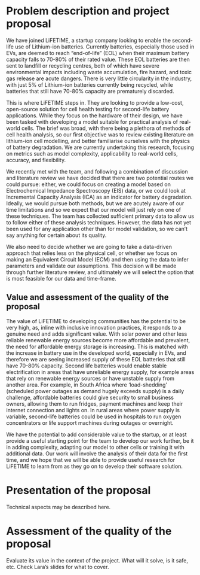 # Problem description and project proposal

We have joined LiFETIME, a startup company looking to enable the second-life use of Lithium-ion batteries. Currently batteries, especially those used in EVs, are deemed to reach “end-of-life” (EOL) when their maximum battery capacity falls to 70-80% of their rated value. These EOL batteries are then sent to landfill or recycling centres, both of which have severe environmental impacts including waste accumulation, fire hazard, and toxic gas release are acute dangers. There is very little circularity in the industry, with just 5% of Lithium-ion batteries currently being recycled, while batteries that still have 70-80% capacity are prematurely discarded. 

This is where LiFETIME steps in. They are looking to provide a low-cost, open-source solution for cell health testing for second-life battery applications. While they focus on the hardware of their design, we have been tasked with developing a model suitable for practical analysis of real-world cells. The brief was broad, with there being a plethora of methods of cell health analysis, so our first objective was to review existing literature on lithium-ion cell modelling, and better familiarise ourselves with the physics of battery degradation. We are currently undertaking this research, focusing on metrics such as model complexity, applicability to real-world cells, accuracy, and flexibility. 

We recently met with the team, and following a combination of discussion and literature review we have decided that there are two potential routes we could pursue: either, we could focus on creating a model based on Electrochemical Impedance Spectroscopy (EIS) data, or we could look at Incremental Capacity Analysis (ICA) as an indicator for battery degradation.  Ideally, we would pursue both methods, but we are acutely aware of our time limitations and so we expect that our model will just rely on one of these techniques. The team has collected sufficient primary data to allow us to follow either of these analysis techniques. However, the data has not yet been used for any application other than for model validation, so we can’t say anything for certain about its quality.

We also need to decide whether we are going to take a data-driven approach that relies less on the physical cell, or whether we focus on making an Equivalent Circuit Model (ECM) and then using the data to infer parameters and validate our assumptions. This decision will be made through further literature review, and ultimately we will select the option that is most feasible for our data and time-frame.

## Value and assessment of the quality of the proposal
The value of LiFETIME to developing communities has the potential to be very high, as, inline with inclusive innovation practices, it responds to a genuine need and adds significant value. With solar power and other less reliable renewable energy sources become more affordable and prevalent, the need for affordable energy storage is increasing. This is matched with the increase in battery use in the developed world, especially in EVs, and therefore we are seeing increased supply of these EOL batteries that still have 70-80% capacity. Second life batteries would enable stable electrification in areas that have unreliable energy supply, for example areas that rely on renewable energy sources or have unstable supply from another area. For example, in South Africa where ‘load-shedding’ (scheduled power outages as demand hugely exceeds supply) is a daily challenge, affordable batteries could give security to small business owners, allowing them to run fridges, payment machines and keep their internet connection and lights on. In rural areas where power supply is variable, second-life batteries could be used in hospitals to run oxygen concentrators or life support machines during outages or overnight.

We have the potential to add considerable value to the startup, or at least provide a useful starting point for the team to develop our work further, be it in adding complexity, adapting our model to other cells or training it with additional data. Our work will involve the analysis of their data for the first time, and we hope that we will be able to provide useful research for LiFETIME to learn from as they go on to develop their software solution. 

# Presentation of the proposal

Technical aspects may be described here.

# Assessment of the quality of the proposal

Evaluate its value in the context of the project. What will it solve, is it safe, etc. Check Lara’s slides for what to cover.



